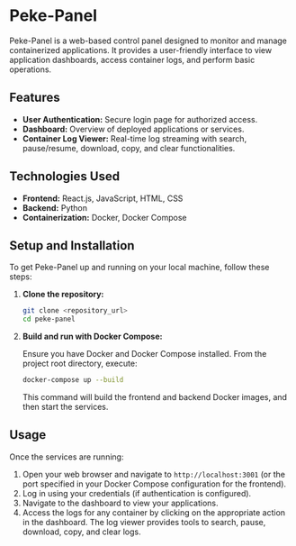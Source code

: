 # Peke-Panel

Peke-Panel is a web-based control panel designed to monitor and manage containerized applications. It provides a user-friendly interface to view application dashboards, access container logs, and perform basic operations.

## Features

*   **User Authentication:** Secure login page for authorized access.
*   **Dashboard:** Overview of deployed applications or services.
*   **Container Log Viewer:** Real-time log streaming with search, pause/resume, download, copy, and clear functionalities.

## Technologies Used

*   **Frontend:** React.js, JavaScript, HTML, CSS
*   **Backend:** Python
*   **Containerization:** Docker, Docker Compose

## Setup and Installation

To get Peke-Panel up and running on your local machine, follow these steps:

1.  **Clone the repository:**

    ```bash
    git clone <repository_url>
    cd peke-panel
    ```

2.  **Build and run with Docker Compose:**

    Ensure you have Docker and Docker Compose installed. From the project root directory, execute:

    ```bash
    docker-compose up --build
    ```

    This command will build the frontend and backend Docker images, and then start the services.

## Usage

Once the services are running:

1.  Open your web browser and navigate to `http://localhost:3001` (or the port specified in your Docker Compose configuration for the frontend).
2.  Log in using your credentials (if authentication is configured).
3.  Navigate to the dashboard to view your applications.
4.  Access the logs for any container by clicking on the appropriate action in the dashboard. The log viewer provides tools to search, pause, download, copy, and clear logs.